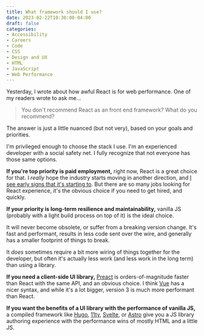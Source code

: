 ```yaml
---
title: What framework should I use?
date: 2023-02-22T10:30:00-04:00
draft: false
categories:
- Accessibility
- Careers
- Code
- CSS
- Design and UX
- HTML
- JavaScript
- Web Performance
---
```


Yesterday, I wrote about how awful React is for web performance. One of my readers wrote to ask me...

> You don't recommend React as an front end framework? What do you recommend?

The answer is just a little nuanced (but not very), based on your goals and priorities.

I'm privileged enough to choose the stack I use. I'm an experienced developer with a social safety net. I fully recognize that not everyone has those same options.

**If you're top priority is paid employment,** right now, React is a great choice for that. I _really_ hope the industry starts moving in another direction, and [I see early signs that it's starting to](/the-transitional-web/). But there are so many jobs looking for React experience, it's the obvious choice if you need to get hired, and quickly.

**If your priority is long-term resilience and maintainability,** vanilla JS (probably with a light build process on top of it) is the ideal choice.

It will never become obsolete, or suffer from a breaking version change. It's fast and performant, results in less code sent over the wire, and generally has a smaller footprint of things to break.

It _does_ sometimes require a bit more wiring of things together for the developer, but often it's actually less work (and less work in the long term) than using a library.

**If you need a client-side UI library,** [Preact](https://preactjs.com/) is orders-of-magnitude faster than React with the same API, and an obvious choice. I think [Vue](https://vuejs.org/) has a nicer syntax, and while it's a lot bigger, version 3 is much more performant than React.

**If you want the benefits of a UI library with the performance of vanilla JS,** a compiled framework like [Hugo](https://gohugo.io/), [11ty](https://www.11ty.dev/), [Svelte](https://svelte.dev/), or [Astro](https://astro.js.org/) give you a JS library authoring experience with the performance wins of mostly HTML and a little JS.